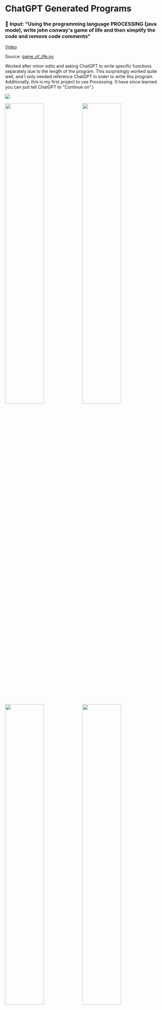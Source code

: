 # ChatGPT Generated Programs


### 🤖️ Input: "Using the programming language PROCESSING (java mode), write john conway's game of life and then simplify the code and remove code comments"

[Video](https://v.usetapes.com/h4XFbxRH9F)

Source: [game_of_life.py](https://github.com/kennycason/chatgpt/blob/main/game_of_life.pde)


Worked after minor edits and asking ChatGPT to write specific functions separately due to the length of the program. 
This surprisingly worked quite well, and I only needed reference ChatGPT in order to write this program. 
Additionally, this is my first project to use Processing. (I have since learned you can just tell ChatGPT to "Continue on".)

<img src="https://github.com/kennycason/chatgpt/blob/main/output/game_of_life_running.png?raw=true" />

<img src="https://github.com/kennycason/chatgpt/blob/main/output/game_of_life01.png?raw=true" width="50%"/><img src="https://github.com/kennycason/chatgpt/blob/main/output/game_of_life02.png?raw=true" width="50%"/><img src="https://github.com/kennycason/chatgpt/blob/main/output/game_of_life03.png?raw=true" width="50%"/><img src="https://github.com/kennycason/chatgpt/blob/main/output/game_of_life04.png?raw=true" width="50%"/>



### 🤖️ Input: "Using python programming language write a mandelbrot zoom program in pygame"

Source: [mandelbrot_zoom.py](https://github.com/kennycason/chatgpt/blob/main/mandelbrot_zoom.py)

I was again happily surprised that the code both compiled and ran. The only issue I encountered was that the Mandelbrot Zoom was being re-rendered every game loop instead of only when there were changes to its zoom & position. This was an easy update, and below are some example GIFs that I compiled from some output screenshots. I'm pretty confident that I could have just asked ChatGPT to make such improvements, and even handle the image output, but I was hitting rate-limit issues with the API.

<img src="https://github.com/kennycason/chatgpt/blob/main/output/mandelbrot_zoom1.gif?raw=true" width="33%" /><img src="https://github.com/kennycason/chatgpt/blob/main/output/mandelbrot_zoom2.gif?raw=true" width="33%" /><img src="https://github.com/kennycason/chatgpt/blob/main/output/mandelbrot_zoom3.gif?raw=true" width="33%" />



### 🤖️ Input: "Using the programming language PROCESSING, write a program to draw a psychedelic fractal zoom"

Source: [pyschedelic_fractal.pde](https://github.com/kennycason/chatgpt/blob/main/psychedelic_fractal.pde)

[Video](https://v.usetapes.com/tN8SdeBlYD)

Output: 
> Here is a simple implementation of a psychedelic fractal zoom in the programming language Processing:
> This code generates a psychedelic fractal zoom by drawing a series of lines with random colors at each iteration. The zoom level is gradually increased over time, resulting in a constantly changing and mesmerizing visual effect.

Worked after moving `size(500, 500);` into the `setup()` function.

<img src="https://github.com/kennycason/chatgpt/blob/main/output/psychedelic_fractal02.png?raw=true" width="33%"/><img src="https://github.com/kennycason/chatgpt/blob/main/output/psychedelic_fractal03.png?raw=true" width="33%"/><img src="https://github.com/kennycason/chatgpt/blob/main/output/psychedelic_fractal04.png?raw=true" width="33%"/>



### 🤖️ Input: "Write python code to control dc motor with L298N Motor Driver Controller with reverse and forward"

Source: [dc_motor_with_l298n.py](https://github.com/kennycason/chatgpt/blob/main/dc_motor_with_l298n.py)

I was quite surprised as to the breadth of ChatGPT with this one. 
It was able to generate a working Python code to control two DC motors via the L298N Motor Driver Controller with reverse and forward.
The generated code had a minor bug that prevented reverse from working, otherwise it worked out-of-the-box. 
I tested it on a robotic tank I have been working on.



### 🤖️ Input: "Write a simple neural network in python and then remove code comments"

Source: [neural_network.py](https://github.com/kennycason/chatgpt/blob/main/neural_network.py)

Code worked as-is.

Target Vector: `[0, 1, 1, 0]`

Output:
```bash
[[0.03896381]
[0.95923365]
[0.96770453]
[0.04000064]]
```

### 🤖️ Input: "Write code using tensorflow for a simple auto-encoder with training data random 4d vectors"

Source: [autoencoder.py](https://github.com/kennycason/chatgpt/blob/main/autoencoder.py)

Code worked as-is, though I modified logging + epoch count.

Output:
```bash
Original input: [[0.27955452 0.20003414 0.38206231 0.71578143]]
Decoded output: [[0.21143627 0.1500811  0.30098823 0.6853668 ]]
Noisy input: [[0.36291848 0.20566826 0.39934306 0.81038985]]
Decoded Noise output: [[0.28726333 0.15678793 0.31848305 0.7758708 ]]
```



### 🤖️ Input: "Using the python programming language that please write a program for visually pleasing infinite psychedelic pattern."

I was indeed pleased with the result!

Source: [visually_pleasing_infinite_pattern.py](https://github.com/kennycason/chatgpt/blob/main/visually_pleasing_infinite_pattern.py)

[Video](https://v.usetapes.com/lhoOLUoir8)

<img src="https://github.com/kennycason/chatgpt/blob/main/output/visually_pleasing_infinite_pyschedelic_pattern.png?raw=true" />


### 🤖️ Input:  "Write python code to read camera data via picamera2 and detect faces with opencv."

Source: [opencv_face_detection.py](https://github.com/kennycason/chatgpt/blob/main/opencv_face_detection.py)

### 🤖️ Input: "Write python code for blackjack game"

File: [blackjack.py](https://github.com/kennycason/chatgpt/blob/main/blackjack.py)

I finished the final lines of code myself due to ChatGPT output buffer max length.

```shell
Your hand:
10 of Hearts
3 of Spades
Dealer's hand:
10 of Diamonds
Your hand:
10 of Hearts
3 of Spades
10 of Clubs
You busted! Dealer wins.
```
```shell
Your hand:
5 of Spades
1 of Diamonds
Dealer's hand:
10 of Clubs
Your hand:
5 of Spades
1 of Diamonds
2 of Spades
Your hand:
5 of Spades
1 of Diamonds
2 of Spades
1 of Hearts
Your hand:
5 of Spades
1 of Diamonds
2 of Spades
1 of Hearts
10 of Clubs
You win!
```

Source: [blackjack2.py](https://github.com/kennycason/chatgpt/blob/main/blackjack2.py)

Worked as-is

```shell
Your hand:
7 of Hearts
10 of Clubs
Dealer's hand:
2 of Clubs
Dealer's hand:
2 of Clubs
7 of Spades
10 of Hearts
You Lose!
```



### 🤖️ Input: "Using the Python programming language write code to generate pokemon like techno music"

While not particularly Pokémon like, I was surprised this program worked. I only needed to download a few WAV files.

Source: [pokemon_like_techno.py](https://github.com/kennycason/chatgpt/blob/main/pokemon_like_techno.py)



### 🤖️ Input: "Using the python programming language and pygame library and only geometry shapes, write a simple bomberman game**"

The generated code had a couple issues such as `bomberman_x` and `bomberman_y` being undefined, and the player + background colors were the same.
I was still impressed that I was able to get nearly working `PyGame` starter program with working Joystick controls. 

Source: [bomberman.py](https://github.com/kennycason/chatgpt/blob/main/bomberman.py)

<img src="https://github.com/kennycason/chatgpt/blob/main/output/bomberman_pygame.png?raw=true" width="50%"/>



### 🤖️ Input: "Using the programming language PROCESSING (java mode), write a program to draw a psychedelic pattern"

Source: [pyschedelic_pattern.pde](https://github.com/kennycason/chatgpt/blob/main/pyschedelic_pattern.pde)

Worked after minor editing.

<img src="https://github.com/kennycason/chatgpt/blob/main/output/psychedelic_pattern01.png?raw=true" width="33%"/><img src="https://github.com/kennycason/chatgpt/blob/main/output/psychedelic_pattern03.png?raw=true" width="33%"/>



### 🤖️ Improve Chinese Blog Post - 遗传算法与重现画像

[Google Doc 遗传算法与重现画像](https://docs.google.com/document/d/1hLsP1NeJ-Huv7-mNarOGKzyI_FoeC15tJae2-86gt9U/edit#)

This was a blog post I wrote in Chinese previously on the subject of generating images using genetic algorithms. Linked below is a Google Doc which shows the before and after for each paragraph. I was quite impressed with the results and ChatGPT was even able to explain it's reasoning for its changes.




### 🤖️ Chinese Lesson - 显微镜与微生物 / Microscopes & Microorganisms

Lesson: [chinese_lesson_microscopes_microorganisms.md](https://github.com/kennycason/chatgpt/blob/main/chinese_lesson_microscopes_microorganisms.md)

This project/experiment was motivated by the success I had using ChatGPT to improve my Chinese post on genetic algorithms.



### 🤖️ Short Stories

[Hell](https://github.com/kennycason/chatgpt/blob/main/short_story_hell.txt) - "Write short story about reality hell and god that will give me an existential crisis"

[Transcension](https://github.com/kennycason/chatgpt/blob/main/short_story_transcension.txt) - "Write a short story about transcension and the full realization of absolute infinity"

